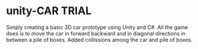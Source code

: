 # unity-CAR TRIAL
Simply creating a basic 3D car prototype using Unity and C#.
All the game does is to move the car in forward backward and in diagonal directions in between a pile of boxes.
Added collissions among the car and pile of boxes.
